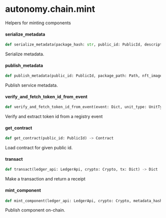 <a id="autonomy.chain.mint"></a>

# autonomy.chain.mint

Helpers for minting components

<a id="autonomy.chain.mint.serialize_metadata"></a>

#### serialize`_`metadata

```python
def serialize_metadata(package_hash: str, public_id: PublicId, description: str, nft_image_hash: str) -> str
```

Serialize metadata.

<a id="autonomy.chain.mint.publish_metadata"></a>

#### publish`_`metadata

```python
def publish_metadata(public_id: PublicId, package_path: Path, nft_image_hash: str, description: str) -> str
```

Publish service metadata.

<a id="autonomy.chain.mint.verify_and_fetch_token_id_from_event"></a>

#### verify`_`and`_`fetch`_`token`_`id`_`from`_`event

```python
def verify_and_fetch_token_id_from_event(event: Dict, unit_type: UnitType, metadata_hash: str, ledger_api: LedgerApi) -> Optional[int]
```

Verify and extract token id from a registry event

<a id="autonomy.chain.mint.get_contract"></a>

#### get`_`contract

```python
def get_contract(public_id: PublicId) -> Contract
```

Load contract for given public id.

<a id="autonomy.chain.mint.transact"></a>

#### transact

```python
def transact(ledger_api: LedgerApi, crypto: Crypto, tx: Dict) -> Dict
```

Make a transaction and return a receipt

<a id="autonomy.chain.mint.mint_component"></a>

#### mint`_`component

```python
def mint_component(ledger_api: LedgerApi, crypto: Crypto, metadata_hash: str, component_type: UnitType, chain_type: ChainType, dependencies: Optional[List[int]] = None) -> Optional[int]
```

Publish component on-chain.

